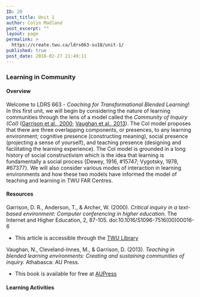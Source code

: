 ```yaml
---
ID: 20
post_title: Unit 1
author: Colin Madland
post_excerpt: ""
layout: page
permalink: >
  https://create.twu.ca/ldrs663-su18/unit-1/
published: true
post_date: 2018-02-27 21:49:11
---
```

<h3>Learning in Community</h3>

<h4>Overview</h4>

Welcome to LDRS 663 - <em>Coaching for Transformational Blended Learning</em>! In this first unit, we will begin by considering the nature of learning communities through the lens of a model called the <em>Community of Inquiry (CoI)</em> (<a href="https://www.sciencedirect.com/science/article/pii/S1096751600000166?">Garrison et al., 2000</a>; <a href="http://www.aupress.ca/index.php/books/120229">Vaughan et al., 2013</a>). The CoI model proposes that there are three overlapping components, or presences, to any learning environment; cognitive presence (constructing meaning), social presence (projecting a sense of yourself), and teaching presence (designing and facilitating the learning experience). The CoI model is grounded in a long history of social constructivism which is the idea that learning is fundamentally a social process {Dewey, 1916, #15747; Vygotsky, 1978, #67377}. We will also consider various modes of interaction in learning environments and how these two models have informed the model of teaching and learning in TWU FAR Centres.

<h4>Resources</h4>

Garrison, D. R., Anderson, T., &amp; Archer, W. (2000). <em>Critical inquiry in a text-based environment: Computer conferencing in higher education.</em> The Internet and Higher Education, 2, 87-105. doi:10.1016/S1096-7516(00)00016-6
- This article is accessible through the <a href="http://www.twu.ca/library">TWU Library</a>

Vaughan, N., Cleveland-Innes, M., &amp; Garrison, D. (2013). <em>Teaching in blended learning environments: Creating and sustaining communities of inquiry.</em> Athabasca: AU Press.
* This book is available for free at <a href="http://www.aupress.ca/index.php/books/120229">AUPress</a>

<h4>Learning Activities</h4>

<!--themify_builder_static--><iframe id="h5p-iframe-1" data-content-id="1" style="height:1px" src="about:blank" frameBorder="0" scrolling="no"></iframe><!--/themify_builder_static-->